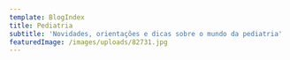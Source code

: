 ```yaml
---
template: BlogIndex
title: Pediatria
subtitle: 'Novidades, orientações e dicas sobre o mundo da pediatria'
featuredImage: /images/uploads/82731.jpg
---
```


